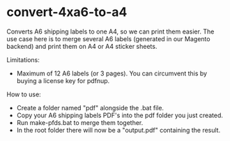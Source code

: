 # convert-4xa6-to-a4

Converts A6 shipping labels to one A4, so we can print them easier.
The use case here is to merge several A6 labels (generated in our Magento backend) and print them on A4 or A4 sticker sheets.

Limitations:
- Maximum of 12 A6 labels (or 3 pages). You can circumvent this by buying a license key for pdfnup.

How to use:
- Create a folder named "pdf" alongside the .bat file.
- Copy your A6 shipping labels PDF's into the pdf folder you just created.
- Run make-pfds.bat to merge them together.
- In the root folder there will now be a "output<numbers>.pdf" containing the result.
